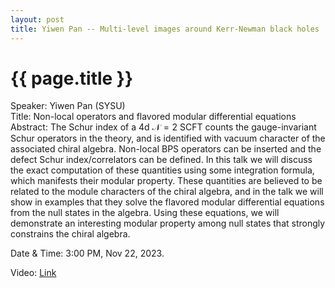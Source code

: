 ```yaml
---
layout: post
title: Yiwen Pan -- Multi-level images around Kerr-Newman black holes
---
```


{{ page.title }}
================

Speaker: Yiwen Pan (SYSU)  
Title: Non-local operators and flavored modular differential equations    
Abstract: The Schur index of a 4d $\mathcal{N} = 2$ SCFT counts the gauge-invariant Schur operators in the theory, and is identified with vacuum character of the associated chiral algebra. Non-local BPS operators can be inserted and the defect Schur index/correlators can be defined. In this talk we will discuss the exact computation of these quantities using some integration formula, which manifests their modular property. These quantities are believed to be related to the module characters of the chiral algebra, and in the talk we will show in examples that they solve the flavored modular differential equations from the null states in the algebra. Using these equations, we will demonstrate an interesting modular property among null states that strongly constrains the chiral algebra.  

Date & Time: 3:00 PM, Nov 22, 2023.  

Video: [Link]( https://www.bilibili.com/video/BV1894y1H7Ge ) 